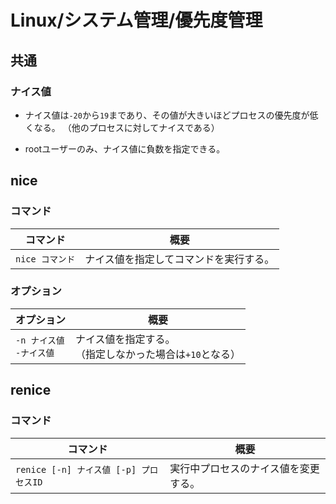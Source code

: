 # Linux/システム管理/優先度管理

## 共通

### ナイス値

- ナイス値は`-20`から`19`まであり、その値が大きいほどプロセスの優先度が低くなる。
  （他のプロセスに対してナイスである）

- rootユーザーのみ、ナイス値に負数を指定できる。

## nice

### コマンド

| コマンド        | 概要                                   |
| --------------- | -------------------------------------- |
| `nice コマンド` | ナイス値を指定してコマンドを実行する。 |

### オプション

| オプション                     | 概要                                                         |
| ------------------------------ | ------------------------------------------------------------ |
| `-n ナイス値`<br />`-ナイス値` | ナイス値を指定する。<br />（指定しなかった場合は`+10`となる） |

## renice

### コマンド

| コマンド                               | 概要                                 |
| -------------------------------------- | ------------------------------------ |
| `renice [-n] ナイス値 [-p] プロセスID` | 実行中プロセスのナイス値を変更する。 |
